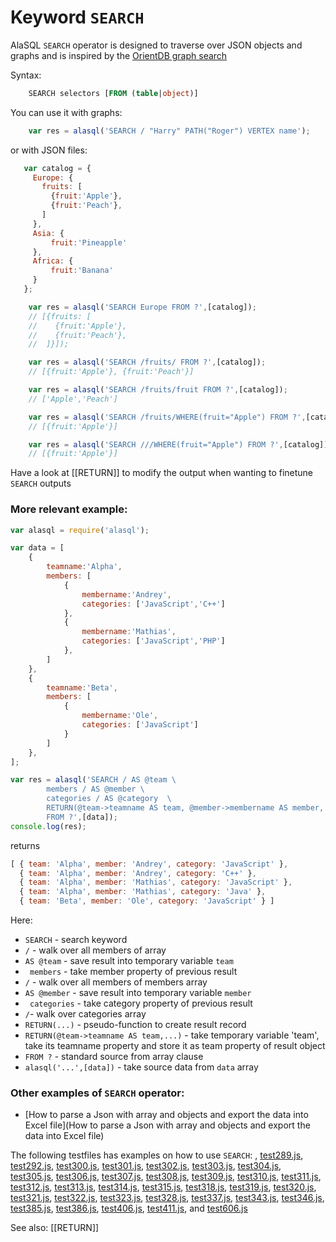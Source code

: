 # Keyword `SEARCH`

AlaSQL ```SEARCH``` operator is designed to traverse over JSON objects and graphs and is inspired by the [OrientDB graph search](https://github.com/agershun/alasql/issues/131#issuecomment-94413228)

Syntax:
```sql
    SEARCH selectors [FROM (table|object)]
```

You can use it with graphs:
```js
    var res = alasql('SEARCH / "Harry" PATH("Roger") VERTEX name');
```
or with JSON files:
```js
   var catalog = { 
     Europe: {
       fruits: [
         {fruit:'Apple'},
         {fruit:'Peach'},          
       ]
     },
     Asia: {
         fruit:'Pineapple'          
     },
     Africa: {
         fruit:'Banana'          
     }
   };

    var res = alasql('SEARCH Europe FROM ?',[catalog]);
    // [{fruits: [
    //    {fruit:'Apple'},
    //    {fruit:'Peach'},          
    //  ]}]);

    var res = alasql('SEARCH /fruits/ FROM ?',[catalog]);
    // [{fruit:'Apple'}, {fruit:'Peach'}]

    var res = alasql('SEARCH /fruits/fruit FROM ?',[catalog]);
    // ['Apple','Peach']

    var res = alasql('SEARCH /fruits/WHERE(fruit="Apple") FROM ?',[catalog]);
    // [{fruit:'Apple'}]

    var res = alasql('SEARCH ///WHERE(fruit="Apple") FROM ?',[catalog]);
    // [{fruit:'Apple'}]
```

Have a look at [[RETURN]] to modify the output when wanting to finetune `SEARCH` outputs 

### More relevant example:
```js
var alasql = require('alasql');

var data = [
	{
		teamname:'Alpha',
		members: [
			{
				membername:'Andrey',
				categories: ['JavaScript','C++']
			},
			{
				membername:'Mathias',
				categories: ['JavaScript','PHP']
			},
		]
	},
	{
		teamname:'Beta',
		members: [
			{
				membername:'Ole',
				categories: ['JavaScript']
			}
		]
	},
];

var res = alasql('SEARCH / AS @team \
		members / AS @member \
		categories / AS @category  \
		RETURN(@team->teamname AS team, @member->membername AS member, @category AS category) \
		FROM ?',[data]);
console.log(res);
```
returns
```js
[ { team: 'Alpha', member: 'Andrey', category: 'JavaScript' },
  { team: 'Alpha', member: 'Andrey', category: 'C++' },
  { team: 'Alpha', member: 'Mathias', category: 'JavaScript' },
  { team: 'Alpha', member: 'Mathias', category: 'Java' },
  { team: 'Beta', member: 'Ole', category: 'JavaScript' } ]
```

Here:
* `SEARCH` - search keyword
* `/` - walk over all members of array
* `AS @team` - save result into temporary variable `team`
* ` members` - take member property of previous result
* `/` - walk over all members of members array
* `AS @member` - save result into temporary variable `member`
* ` categories` - take category property of previous result
* `/`- walk over categories array
* `RETURN(...)` - pseudo-function to create result record
* `RETURN(@team->teamname AS team,...)` - take temporary variable 'team', take its teamname property and store it as team property of result object
* `FROM ?` - standard source from array clause
* `alasql('...',[data])` - take source data from `data` array

### Other examples of ```SEARCH``` operator:
* [How to parse a Json with array and objects and export the data into Excel file](How to parse a Json with array and objects and export the data into Excel file)

The following testfiles has examples on how to use `SEARCH`: , [test289.js](https://github.com/agershun/alasql/blob/develop/test/test289.js), [test292.js](https://github.com/agershun/alasql/blob/develop/test/test292.js), [test300.js](https://github.com/agershun/alasql/blob/develop/test/test300.js), [test301.js](https://github.com/agershun/alasql/blob/develop/test/test301.js), [test302.js](https://github.com/agershun/alasql/blob/develop/test/test302.js), [test303.js](https://github.com/agershun/alasql/blob/develop/test/test303.js), [test304.js](https://github.com/agershun/alasql/blob/develop/test/test304.js), [test305.js](https://github.com/agershun/alasql/blob/develop/test/test305.js), [test306.js](https://github.com/agershun/alasql/blob/develop/test/test306.js), [test307.js](https://github.com/agershun/alasql/blob/develop/test/test307.js), [test308.js](https://github.com/agershun/alasql/blob/develop/test/test308.js), [test309.js](https://github.com/agershun/alasql/blob/develop/test/test309.js), [test310.js](https://github.com/agershun/alasql/blob/develop/test/test310.js), [test311.js](https://github.com/agershun/alasql/blob/develop/test/test311.js), [test312.js](https://github.com/agershun/alasql/blob/develop/test/test312.js), [test313.js](https://github.com/agershun/alasql/blob/develop/test/test313.js), [test314.js](https://github.com/agershun/alasql/blob/develop/test/test314.js), [test315.js](https://github.com/agershun/alasql/blob/develop/test/test315.js), [test318.js](https://github.com/agershun/alasql/blob/develop/test/test318.js), [test319.js](https://github.com/agershun/alasql/blob/develop/test/test319.js), [test320.js](https://github.com/agershun/alasql/blob/develop/test/test320.js), [test321.js](https://github.com/agershun/alasql/blob/develop/test/test321.js), [test322.js](https://github.com/agershun/alasql/blob/develop/test/test322.js), [test323.js](https://github.com/agershun/alasql/blob/develop/test/test323.js), [test328.js](https://github.com/agershun/alasql/blob/develop/test/test328.js), [test337.js](https://github.com/agershun/alasql/blob/develop/test/test337.js), [test343.js](https://github.com/agershun/alasql/blob/develop/test/test343.js), [test346.js](https://github.com/agershun/alasql/blob/develop/test/test346.js), [test385.js](https://github.com/agershun/alasql/blob/develop/test/test385.js), [test386.js](https://github.com/agershun/alasql/blob/develop/test/test386.js), [test406.js](https://github.com/agershun/alasql/blob/develop/test/test406.js), [test411.js](https://github.com/agershun/alasql/blob/develop/test/test411.js), and [test606.js](https://github.com/agershun/alasql/blob/develop/test/test606.js)

See also: [[RETURN]]